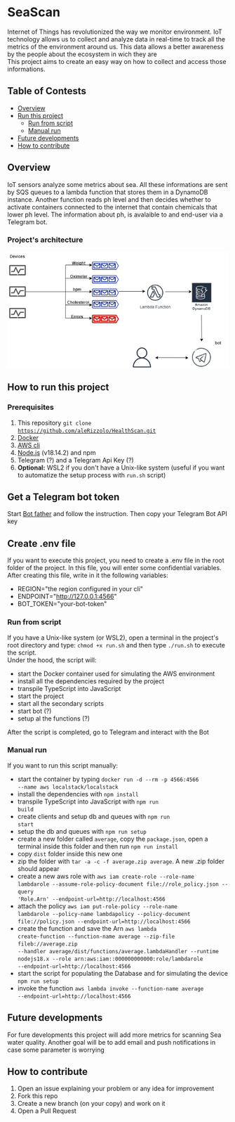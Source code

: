 # SeaScan

Internet of Things has revolutionized the way we monitor environment. IoT technology allows us to collect and analyze data in real-time to track all the metrics of the environment around us. This data allows a better awareness by the people about the ecosystem in wich they are <br>
This project aims to create an easy way on how to collect and access those informations.

## Table of Contests
- [Overview](#overview)<br>
- [Run this project](#how-to-run-this-project)
    - [Run from script](#executing-from-script) 
    - [Manual run](#manual-run)
- [Future developments](#future-developments)
- [How to contribute](#how-to-contribute)

## Overview
IoT sensors analyze some metrics about sea. All these informations are sent by SQS queues to a lambda function that stores them in a DynamoDB instance.
Another function reads ph level and then decides whether to activate containers connected to the internet that contain chemicals that lower ph level.
The information about ph, is avalaible to and end-user via a Telegram bot.

### Project's architecture

![architecture](./images/architecture.png)

## How to run this project
### Prerequisites
1. This repository <code>git clone https://github.com/aleRizzolo/HealthScan.git</code>
2. [Docker](https://www.docker.com/)
3. [AWS cli](https://aws.amazon.com/it/cli/)
4. [Node.js](https://nodejs.org/it) (v18.14.2) and npm  
5. Telegram (?) and a Telegram Api Key (?)  
6. **Optional:** WSL2 if you don't have a Unix-like system (useful if you want to automatize the setup process with <code>run.sh</code> script)

## Get a Telegram bot token
Start [Bot father](https://telegram.me/BotFather) and follow the instruction. Then copy your Telegram Bot API key

## Create .env file
If you want to execute this project, you need to create a .env file in the root folder of the project. In this file, you will enter some confidential variables.<br>
After creating this file, write in it the following variables:
- REGION="the region configured in your cli"
- ENDPOINT="http://127.0.0.1:4566" 
- BOT_TOKEN="your-bot-token"

### Run from script
If you have a Unix-like system (or WSL2), open a terminal in the project's root directory and type: <code>chmod +x run.sh</code> and then type <code>./run.sh</code> to execute the script.<br>
Under the hood, the script will: 
- start the Docker container used for simulating the AWS environment
- install all the dependencies required by the project 
- transpile TypeScript into JavaScript
- start the project
- start all the secondary scripts
- start bot (?)
- setup al the functions (?)

After the script is completed, go to Telegram and interact with the Bot

### Manual run
If you want to run this script manually:
- start the container by typing <code>docker run -d --rm -p 4566:4566 --name aws localstack/localstack </code>
- install the dependencies with <code>npm install</code>
- transpile TypeScript into JavaScript with <code>npm run build</code>
- create clients and setup db and queues with <code>npm run start</code>
- setup the db and queues with <code>npm run setup</code>
- create a new folder called <code>average</code>, copy the <code>package.json</code>, open a terminal inside this folder and then run <code>npm run install</code>
- copy <code>dist</code> folder inside this new one
- zip the folder with <code>tar -a -c -f average.zip average</code>. A new .zip folder should appear
- create a new aws role with <code>aws iam create-role --role-name lambdarole --assume-role-policy-document file://role_policy.json --query 'Role.Arn' --endpoint-url=http://localhost:4566</code>
- attach the policy <code>aws iam put-role-policy --role-name lambdarole --policy-name lambdapolicy --policy-document file://policy.json --endpoint-url=http://localhost:4566</code>
- create the function and save the Arn <code>aws lambda create-function --function-name average --zip-file fileb://average.zip --handler average/dist/functions/average.lambdaHandler --runtime nodejs18.x --role arn:aws:iam::000000000000:role/lambdarole --endpoint-url=http://localhost:4566</code>
- start the script for populating the Database and for simulating the device <code>npm run setup</code> 
- invoke the function <code>aws lambda invoke --function-name average --endpoint-url=http://localhost:4566</code>

## Future developments
For fure developments this project will add more metrics for scanning Sea water quality. Another goal will be to add email and push notifications in case some parameter is worrying

## How to contribute
1. Open an issue explaining your problem or any idea for improvement
2. Fork this repo 
3. Create a new branch (on your copy) and work on it
4. Open a Pull Request